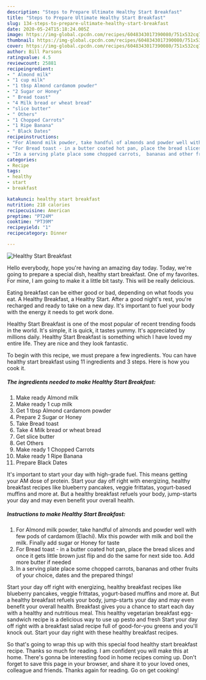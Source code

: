 ```yaml
---
description: "Steps to Prepare Ultimate Healthy Start Breakfast"
title: "Steps to Prepare Ultimate Healthy Start Breakfast"
slug: 134-steps-to-prepare-ultimate-healthy-start-breakfast
date: 2020-05-24T15:18:24.005Z
image: https://img-global.cpcdn.com/recipes/6048343017390080/751x532cq70/healthy-start-breakfast-recipe-main-photo.jpg
thumbnail: https://img-global.cpcdn.com/recipes/6048343017390080/751x532cq70/healthy-start-breakfast-recipe-main-photo.jpg
cover: https://img-global.cpcdn.com/recipes/6048343017390080/751x532cq70/healthy-start-breakfast-recipe-main-photo.jpg
author: Bill Parsons
ratingvalue: 4.5
reviewcount: 25881
recipeingredient:
- " Almond milk"
- "1 cup milk"
- "1 tbsp Almond cardamom powder"
- "2 Sugar or Honey"
- " Bread toast"
- "4 Milk bread or wheat bread"
- "slice butter"
- " Others"
- "1 Chopped Carrots"
- "1 Ripe Banana"
- " Black Dates"
recipeinstructions:
- "For Almond milk powder, take handful of almonds and powder well with few pods of cardamom (Elachi). Mix this powder with milk and boil the milk. Finally  add sugar or Honey for taste"
- "For Bread toast - in a butter coated hot pan, place the bread slices and once it gets little brown just flip and do the same for next side too. Add more butter if needed"
- "In a serving plate place some chopped carrots,  bananas and other fruits of your choice, dates and the prepared things!"
categories:
- Recipe
tags:
- healthy
- start
- breakfast

katakunci: healthy start breakfast 
nutrition: 218 calories
recipecuisine: American
preptime: "PT24M"
cooktime: "PT39M"
recipeyield: "1"
recipecategory: Dinner

---
```



![Healthy Start Breakfast](https://img-global.cpcdn.com/recipes/6048343017390080/751x532cq70/healthy-start-breakfast-recipe-main-photo.jpg)

Hello everybody, hope you're having an amazing day today. Today, we're going to prepare a special dish, healthy start breakfast. One of my favorites. For mine, I am going to make it a little bit tasty. This will be really delicious.

Eating breakfast can be either good or bad, depending on what foods you eat. A Healthy Breakfast, a Healthy Start. After a good night&#39;s rest, you&#39;re recharged and ready to take on a new day. It&#39;s important to fuel your body with the energy it needs to get work done.

Healthy Start Breakfast is one of the most popular of recent trending foods in the world. It's simple, it is quick, it tastes yummy. It's appreciated by millions daily. Healthy Start Breakfast is something which I have loved my entire life. They are nice and they look fantastic.


To begin with this recipe, we must prepare a few ingredients. You can have healthy start breakfast using 11 ingredients and 3 steps. Here is how you cook it.

<!--inarticleads1-->

##### The ingredients needed to make Healthy Start Breakfast:

1. Make ready  Almond milk
1. Make ready 1 cup milk
1. Get 1 tbsp Almond cardamom powder
1. Prepare 2 Sugar or Honey
1. Take  Bread toast
1. Take 4 Milk bread or wheat bread
1. Get slice butter
1. Get  Others
1. Make ready 1 Chopped Carrots
1. Make ready 1 Ripe Banana
1. Prepare  Black Dates


It&#39;s important to start your day with high-grade fuel. This means getting your AM dose of protein. Start your day off right with energizing, healthy breakfast recipes like blueberry pancakes, veggie frittatas, yogurt-based muffins and more at. But a healthy breakfast refuels your body, jump-starts your day and may even benefit your overall health. 

<!--inarticleads2-->

##### Instructions to make Healthy Start Breakfast:

1. For Almond milk powder, take handful of almonds and powder well with few pods of cardamom (Elachi). Mix this powder with milk and boil the milk. Finally  add sugar or Honey for taste
1. For Bread toast - in a butter coated hot pan, place the bread slices and once it gets little brown just flip and do the same for next side too. Add more butter if needed
1. In a serving plate place some chopped carrots,  bananas and other fruits of your choice, dates and the prepared things!


Start your day off right with energizing, healthy breakfast recipes like blueberry pancakes, veggie frittatas, yogurt-based muffins and more at. But a healthy breakfast refuels your body, jump-starts your day and may even benefit your overall health. Breakfast gives you a chance to start each day with a healthy and nutritious meal. This healthy vegetarian breakfast egg-sandwich recipe is a delicious way to use up pesto and fresh Start your day off right with a breakfast salad recipe full of good-for-you greens and you&#39;ll knock out. Start your day right with these healthy breakfast recipes. 

So that's going to wrap this up with this special food healthy start breakfast recipe. Thanks so much for reading. I am confident you will make this at home. There's gonna be interesting food in home recipes coming up. Don't forget to save this page in your browser, and share it to your loved ones, colleague and friends. Thanks again for reading. Go on get cooking!
